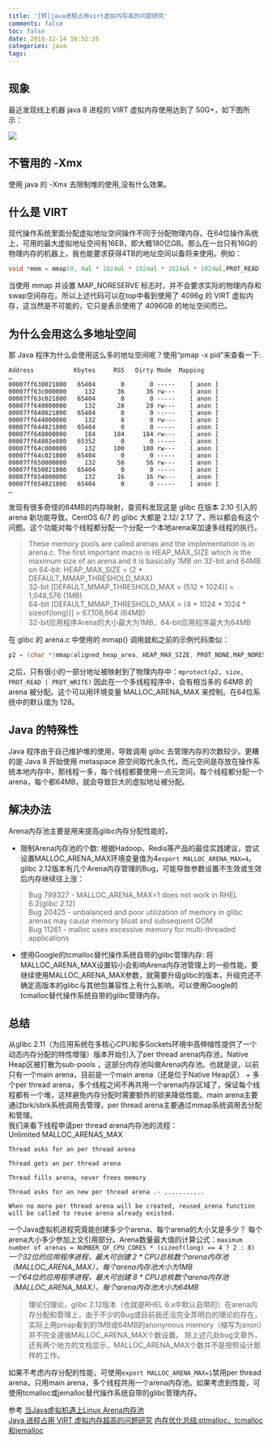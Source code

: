 ```yaml
---
title: '[转]java进程占用virt虚拟内存高的问题研究'
comments: false
toc: false
date: 2018-12-14 16:52:25
categories: java
tags:
---
```

## 现象
最近发现线上机器 java 8 进程的 VIRT 虚拟内存使用达到了 50G+，如下图所示：  

![](https://bp-1252402719.cos.ap-shanghai.myqcloud.com/java_virt1.png)

<!--more-->

## 不管用的 -Xmx
使用 java 的 -Xmx 去限制堆的使用,没有什么效果。

## 什么是 VIRT
现代操作系统里面分配虚拟地址空间操作不同于分配物理内存。在64位操作系统上，可用的最大虚拟地址空间有16EB，即大概180亿GB。那么在一台只有16G的物理内存的机器上，我也能要求获得4TB的地址空间以备将来使用。例如：
``` c
void *mem = mmap(0, 4ul * 1024ul * 1024ul * 1024ul * 1024ul,PROT_READ | PROT_WRITE, MAP_PRIVATE | MAP_ANONYMOUS | MAP_NORESERVE,-1, 0);
```
当使用 mmap 并设置 MAP_NORESERVE 标志时，并不会要求实际的物理内存和swap空间存在。所以上述代码可以在top中看到使用了 4096g 的 VIRT 虚拟内存，这当然是不可能的，它只是表示使用了 4096GB 的地址空间而已。

## 为什么会用这么多地址空间
那 Java 程序为什么会使用这么多的地址空间呢？使用“pmap -x pid”来查看一下:
```
Address           Kbytes     RSS   Dirty Mode  Mapping
…
00007ff638021000   65404       0       0 -----    [ anon ]
00007ff63c000000     132      36      36 rw---    [ anon ]
00007ff63c021000   65404       0       0 -----    [ anon ]
00007ff640000000     132      28      28 rw---    [ anon ]
00007ff640021000   65404       0       0 -----    [ anon ]
00007ff644000000     132       8       8 rw---    [ anon ]
00007ff644021000   65404       0       0 -----    [ anon ]
00007ff648000000     184     184     184 rw---    [ anon ]
00007ff64802e000   65352       0       0 -----    [ anon ]
00007ff64c000000     132     100     100 rw---    [ anon ]
00007ff64c021000   65404       0       0 -----    [ anon ]
00007ff650000000     132      56      56 rw---    [ anon ]
00007ff650021000   65404       0       0 -----    [ anon ]
00007ff654000000     132      16      16 rw---    [ anon ]
00007ff654021000   65404       0       0 -----    [ anon ]
…
```
发现有很多奇怪的64MB的内存映射，查资料发现这是 glibc 在版本 2.10 引入的 arena 新功能导致。CentOS 6/7 的 glibc 大都是 2.12/ 2.17 了，所以都会有这个问题。这个功能对每个线程都分配一个分配一个本地arena来加速多线程的执行。
> These memory pools are called arenas and the implementation is in arena.c. The first important macro is HEAP_MAX_SIZE which is the maximum size of an arena and it is basically 1MB on 32-bit and 64MB on 64-bit:
HEAP_MAX_SIZE = (2 * DEFAULT_MMAP_THRESHOLD_MAX)  
32-bit [DEFAULT_MMAP_THRESHOLD_MAX = (512 * 1024)] = 1,048,576 (1MB)  
64-bit [DEFAULT_MMAP_THRESHOLD_MAX = (4 * 1024 * 1024 * sizeof(long))] = 67,108,864 (64MB)  
32-bit应用程序Arena的大小最大为1MB，64-bit应用程序最大为64MB

在 glibc 的 arena.c 中使用的 mmap() 调用就和之前的示例代码类似：
``` c
p2 = (char *)mmap(aligned_heap_area, HEAP_MAX_SIZE, PROT_NONE,MAP_NORESERVE | MAP_ANONYMOUS | MAP_PRIVATE, -1, 0)
```
之后，只有很小的一部分地址被映射到了物理内存中：`mprotect(p2, size, PROT_READ | PROT_WRITE)`
因此在一个多线程程序中，会有相当多的 64MB 的 arena 被分配。这个可以用环境变量 MALLOC_ARENA_MAX 来控制。在64位系统中的默认值为 128。

## Java 的特殊性
Java 程序由于自己维护堆的使用，导致调用 glibc 去管理内存的次数较少。更糟的是 Java 8 开始使用 metaspace 原空间取代永久代，而元空间是存放在操作系统本地内存中，那线程一多，每个线程都要使用一点元空间，每个线程都分配一个 arena，每个都64MB，就会导致巨大的虚拟地址被分配。

## 解决办法
Arena内存池主要是用来提高glibc内存分配性能的，
* 限制Arena内存池的个数:
根据Hadoop、Redis等产品的最佳实践建议，尝试设置MALLOC_ARENA_MAX环境变量值为4`export MALLOC_ARENA_MAX=4`。  
glibc 2.12版本有几个Arena内存管理的Bug，可能导致参数设置不生效或生效后内存继续往上涨：
> Bug 799327 - MALLOC_ARENA_MAX=1 does not work in RHEL 6.2(glibc 2.12)  
Bug 20425 - unbalanced and poor utilization of memory in glibc arenas may cause memory bloat and subsequent OOM  
Bug 11261 - malloc uses excessive memory for multi-threaded applications  

* 使用Google的tcmalloc替代操作系统自带的glibc管理内存:
将MALLOC_ARENA_MAX设置较小会影响Arena内存池管理上的一些性能，要继续使用MALLOC_ARENA_MAX参数，就需要升级glibc的版本，升级完还不确定高版本的glibc与其他包兼容性上有什么影响，可以使用Google的tcmalloc替代操作系统自带的glibc管理内存。

## 总结
从glibc 2.11（为应用系统在多核心CPU和多Sockets环境中高伸缩性提供了一个动态内存分配的特性增强）版本开始引入了per thread arena内存池，Native Heap区被打散为sub-pools ，这部分内存池叫做Arena内存池。也就是说，以前只有一个main arena，目前是一个main arena（还是位于Native Heap区） + 多个per thread arena，多个线程之间不再共用一个arena内存区域了，保证每个线程都有一个堆，这样避免内存分配时需要额外的锁来降低性能。main arena主要通过brk/sbrk系统调用去管理，per thread arena主要通过mmap系统调用去分配和管理。  
我们来看下线程申请per thread arena内存池的流程：  
Unlimited MALLOC_ARENAS_MAX
```
Thread asks for an per thread arena

Thread gets an per thread arena

Thread fills arena, never frees memory

Thread asks for an new per thread arena .- ...........

When no more per thread arena will be created, reused_arena function will be called to reuse arena already existed.
```
一个Java虚拟机进程究竟能创建多少个arena、每个arena的大小又是多少？
每个arena大小多少参加上文引用部分。Arena数量最大值的计算公式：`maximum number of arenas = NUMBER_OF_CPU_CORES * (sizeof(long) == 4 ? 2 : 8)`  
*一个32位的应用程序进程，最大可创建 2 * CPU总核数个arena内存池（MALLOC_ARENA_MAX），每个arena内存池大小为1MB*  
*一个64位的应用程序进程，最大可创建 8 * CPU总核数个arena内存池（MALLOC_ARENA_MAX），每个arena内存池大小为64MB*  
> 理论归理论，glibc 2.12版本（也就是RHEL 6.x中默认自带的）在arena内存分配和管理上，由于不少的Bug或目前我还没完全弄明白的理论的存在，实际上用pmap看到的1MB或64MB的anonymous memory（缩写为anon）并不完全遵循MALLOC_ARENA_MAX个数设置。
除上述几处bug文章外，还有两个地方的文档显示，MALLOC_ARENA_MAX个数并不是按照设计那样的工作。

如果不考虑内存分配的性能，可使用`export MALLOC_ARENA_MAX=1`禁用per thread arena，只用main arena，多个线程共用一个arena内存池。如果考虑到性能，可使用tcmalloc或jemalloc替代操作系统自带的glibc管理内存。

参考
[当Java虚拟机遇上Linux Arena内存池](https://blog.csdn.net/qq_36510261/article/details/78392409)  
[Java 进程占用 VIRT 虚拟内存超高的问题研究](https://www.cnblogs.com/seasonsluo/p/java_virt.html)
[内存优化总结:ptmalloc、tcmalloc和jemalloc](http://www.cnhalo.net/2016/06/13/memory-optimize/)

